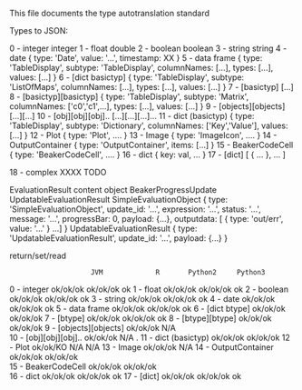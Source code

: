 This file documents the type autotranslation standard


Types to JSON:


0 - integer					integer
1 - float					double
2 - boolean					boolean
3 - string					string
4 - date					{ type: 'Date', value: '...', timestamp: XX }
5 - data frame				{ type: 'TableDisplay', subtype: 'TableDisplay', columnNames: [...], types: [...], values: [...] }
6 - [dict basictyp]			{ type: 'TableDisplay', subtype: 'ListOfMaps', columnNames: [...], types: [...], values: [...] }
7 - [basictyp]				[...]
8 - [basictyp][basictyp]	{ type: 'TableDisplay', subtype: 'Matrix', columnNames: ['c0','c1',...], types: [...], values: [...] }
9 - [objects][objects]		[...][...]
10 - [obj][obj][obj]..		[...][...][...]...
11 - dict (basictyp)		{ type: 'TableDisplay', subtype: 'Dictionary', columnNames: ['Key','Value'], values: [...] }
12 - Plot					{ type: 'Plot', .... }
13 - Image					{ type: 'ImageIcon', .... }
14 - OutputContainer			{ type: 'OutputContainer', items: [...] }
15 - BeakerCodeCell			{ type: 'BeakerCodeCell', .... }
16 - dict					{ key: val, ... }
17 - [dict]					[ { ... }, ... ]

18 - complex XXXX TODO

EvaluationResult		content object
BeakerProgressUpdate
UpdatableEvaluationResult
SimpleEvaluationObject	{ type: 'SimpleEvaluationObject', update_id: '...', expression: '...', status: '...', message: '...', progressBar: 0, payload: {...}, outputdata: [ { type: 'out/err', value: '...' } ...] }
UpdatableEvaluationResult	{ type: 'UpdatableEvaluationResult', update_id: '...', payload: {...} }


return/set/read


						JVM				R		Python2		Python3
0 - integer				ok/ok/ok	ok/ok/ok	ok
1 - float				ok/ok/ok	ok/ok/ok	ok
2 - boolean				ok/ok/ok	ok/ok/ok	ok
3 - string				ok/ok/ok	ok/ok/ok	ok
4 - date				ok/ok/ok	ok/ok/ok	ok
5 - data frame			ok/ok/ok	ok/ok/ok	ok
6 - [dict btype]		ok/ok/ok	ok/ok/ok
7 - [btype]				ok/ok/ok	ok/ok/ok	ok
8 - [btype][btype]		ok/ok/ok	ok/ok/ok
9 - [objects][objects]	ok/ok/ok	N/A			
10 - [obj][obj][obj]..	ok/ok/ok	N/A			.
11 - dict (basictyp)	ok/ok/ok	ok/ok/ok
12 - Plot				ok/ok/KO	N/A			N/A
13 - Image				ok/ok/ok	N/A
14 - OutputContainer	ok/ok/ok	ok/ok/ok	
15 - BeakerCodeCell		ok/ok/ok	ok/ok/ok	
16 - dict				ok/ok/ok	ok/ok/ok	ok
17 - [dict]				ok/ok/ok	ok/ok/ok	ok



